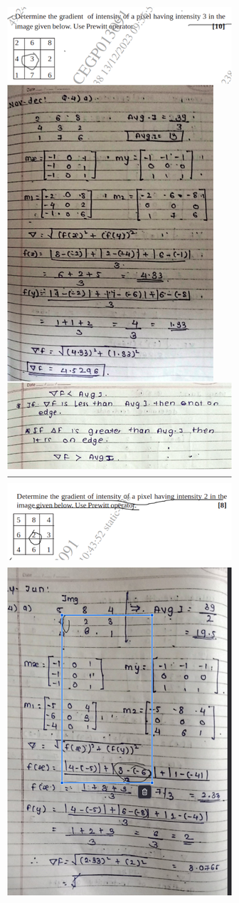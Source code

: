 
![Pasted image 20240516232042](Pasted%20image%2020240516232042.png)
![Pasted image 20240516163937](Pasted%20image%2020240516163937.png)![Pasted image 20240516164655](Pasted%20image%2020240516164655.png)

-----------
![Pasted image 20240516233642](Pasted%20image%2020240516233642.png)

![Pasted image 20240516234713](Pasted%20image%2020240516234713.png)